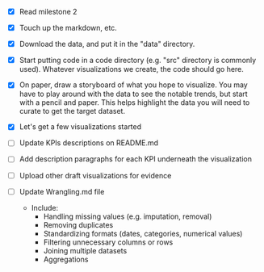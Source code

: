 - [X] Read milestone 2
- [X] Touch up the markdown, etc.
- [X] Download the data, and put it in the "data" directory.
- [X] Start putting code in a code directory (e.g. "src" directory is commonly used). Whatever visualizations we create, the code should go here.
- [X] On paper, draw a storyboard of what you hope to visualize.  You may have to play around with the data to see the notable trends, but start with a pencil and paper.  This helps highlight the data you will need to curate to get the target dataset.
- [X] Let's get a few visualizations started

- [ ] Update KPIs descriptions on README.md
- [ ] Add description paragraphs for each KPI underneath the visualization
- [ ] Upload other draft visualizations for evidence
- [ ] Update Wrangling.md file
    - Include:
        - Handling missing values (e.g. imputation, removal)
        - Removing duplicates
        - Standardizing formats (dates, categories, numerical values)
        - Filtering unnecessary columns or rows
        - Joining multiple datasets
        - Aggregations
